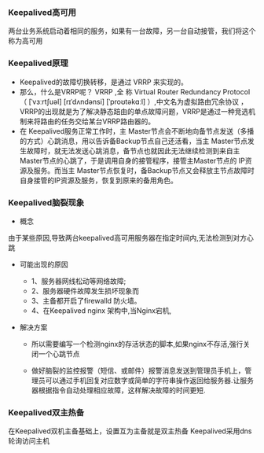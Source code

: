 ### Keepalived高可用
两台业务系统启动着相同的服务，如果有一台故障，另一台自动接管，我们将这个称为高可用
### Keepalived原理
- Keepalived的故障切换转移，是通过 VRRP 来实现的。
- 那么，什么是VRRP呢？
  VRRP ,全 称 Virtual Router Redundancy Protocol （ [ˈvɜːrtʃuəl]  [rɪˈdʌndənsi]  [ˈproʊtəkɑːl] ）,中文名为虚拟路由冗余协议 ，VRRP的出现就是为了解决静态踣甶的单点故障问题，VRRP是通过一种竞选机制来将路由的任务交给某台VRRP路由器的。
- 在 Keepalived服务正常工作时，主 Master节点会不断地向备节点发送（多播的方式）心跳消息，用以告诉备Backup节点自己还活看，当主 Master节点发生故障时，就无法发送心跳消息，备节点也就因此无法继续检测到来自主 Master节点的心跳了，于是调用自身的接管程序，接管主Master节点的 IP资源及服务。而当主 Master节点恢复时，备Backup节点又会释放主节点故障时自身接管的IP资源及服务，恢复到原来的备用角色。

### Keepalived脑裂现象
- 概念

由于某些原因,导致两台keepalived高可用服务器在指定时间内,无法检测到对方心跳
- 可能出现的原因
  - 1、服务器网线松动等网络故障; 
  - 2、服务器硬件故障发生损坏现象而
  - 3、主备都开启了firewalld 防火墙。
  - 4、在Keepalived nginx 架构中,当Nginx宕机,
  
- 解决方案

  - 所以需要编写一个检测nginx的存活状态的脚本,如果nginx不存活,强行关闭一个心跳节点

  - 做好脑裂的监控报警（短信、或邮件）报警消息发送到管理员手机上，管理员可以通过手机回复对应数字或简单的字符串操作返回给服务器.让服务器根据指令自动处理相应故障，这样解决故障的时间更短.


### Keepalived双主热备
在Keepalived双机主备基础上，设置互为主备就是双主热备
Keepalived采用dns轮询访问主机